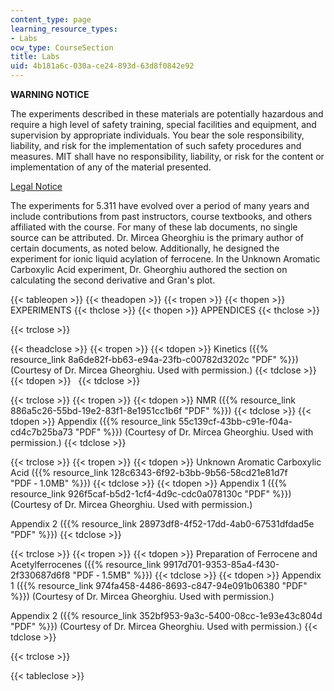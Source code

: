```yaml
---
content_type: page
learning_resource_types:
- Labs
ocw_type: CourseSection
title: Labs
uid: 4b181a6c-030a-ce24-893d-63d8f0842e92
---
```


**WARNING NOTICE**

The experiments described in these materials are potentially hazardous and require a high level of safety training, special facilities and equipment, and supervision by appropriate individuals. You bear the sole responsibility, liability, and risk for the implementation of such safety procedures and measures. MIT shall have no responsibility, liability, or risk for the content or implementation of any of the material presented.  
  
[Legal Notice](/terms/)

The experiments for 5.311 have evolved over a period of many years and include contributions from past instructors, course textbooks, and others affiliated with the course. For many of these lab documents, no single source can be attributed. Dr. Mircea Gheorghiu is the primary author of certain documents, as noted below. Additionally, he designed the experiment for ionic liquid acylation of ferrocene. In the Unknown Aromatic Carboxylic Acid experiment, Dr. Gheorghiu authored the section on calculating the second derivative and Gran's plot.

{{< tableopen >}}
{{< theadopen >}}
{{< tropen >}}
{{< thopen >}}
EXPERIMENTS
{{< thclose >}}
{{< thopen >}}
APPENDICES
{{< thclose >}}

{{< trclose >}}

{{< theadclose >}}
{{< tropen >}}
{{< tdopen >}}
Kinetics ({{% resource_link 8a6de82f-bb63-e94a-23fb-c00782d3202c "PDF" %}}) (Courtesy of Dr. Mircea Gheorghiu. Used with permission.)
{{< tdclose >}}
{{< tdopen >}}
 
{{< tdclose >}}

{{< trclose >}}
{{< tropen >}}
{{< tdopen >}}
NMR ({{% resource_link 886a5c26-55bd-19e2-83f1-8e1951cc1b6f "PDF" %}})
{{< tdclose >}}
{{< tdopen >}}
Appendix ({{% resource_link 55c139cf-43bb-c91e-f04a-cd4c7b25ba73 "PDF" %}}) (Courtesy of Dr. Mircea Gheorghiu. Used with permission.)
{{< tdclose >}}

{{< trclose >}}
{{< tropen >}}
{{< tdopen >}}
Unknown Aromatic Carboxylic Acid ({{% resource_link 128c6343-6f92-b3bb-9b56-58cd21e81d7f "PDF ‑ 1.0MB" %}})
{{< tdclose >}}
{{< tdopen >}}
Appendix 1 ({{% resource_link 926f5caf-b5d2-1cf4-4d9c-cdc0a078130c "PDF" %}}) (Courtesy of Dr. Mircea Gheorghiu. Used with permission.)  
  
Appendix 2 ({{% resource_link 28973df8-4f52-17dd-4ab0-67531dfdad5e "PDF" %}})
{{< tdclose >}}

{{< trclose >}}
{{< tropen >}}
{{< tdopen >}}
Preparation of Ferrocene and Acetylferrocenes ({{% resource_link 9917d701-9353-85a4-f430-2f330687d6f8 "PDF ‑ 1.5MB" %}})
{{< tdclose >}}
{{< tdopen >}}
Appendix 1 ({{% resource_link 974fa458-4486-8693-c847-94e091b06380 "PDF" %}}) (Courtesy of Dr. Mircea Gheorghiu. Used with permission.)  
  
Appendix 2 ({{% resource_link 352bf953-9a3c-5400-08cc-1e93e43c804d "PDF" %}}) (Courtesy of Dr. Mircea Gheorghiu. Used with permission.)
{{< tdclose >}}

{{< trclose >}}

{{< tableclose >}}